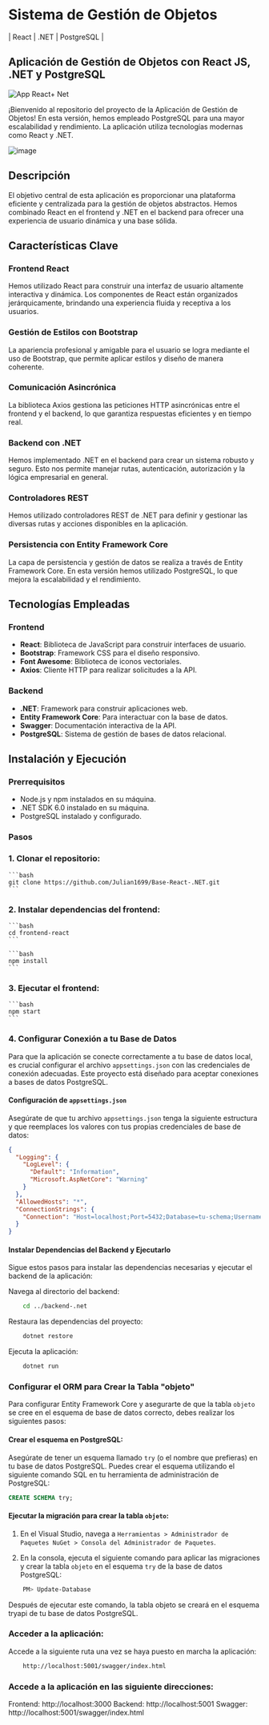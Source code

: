 # Sistema de Gestión de Objetos 
| React | .NET | PostgreSQL |

## Aplicación de Gestión de Objetos con React JS, .NET y PostgreSQL

![App React+ Net](https://github.com/Julian1699/Base-React-.NET/assets/114323630/0cb18341-f76b-47a5-9130-5456acaa5ba0)

¡Bienvenido al repositorio del proyecto de la Aplicación de Gestión de Objetos! En esta versión, hemos empleado PostgreSQL para una mayor escalabilidad y rendimiento. La aplicación utiliza tecnologías modernas como React y .NET.

![image](https://github.com/Julian1699/Base-React-.NET/assets/114323630/8a02ad63-58ed-4f9e-b9c2-145deb9b46c9)

## Descripción

El objetivo central de esta aplicación es proporcionar una plataforma eficiente y centralizada para la gestión de objetos abstractos. Hemos combinado React en el frontend y .NET en el backend para ofrecer una experiencia de usuario dinámica y una base sólida.

## Características Clave

### Frontend React
Hemos utilizado React para construir una interfaz de usuario altamente interactiva y dinámica. Los componentes de React están organizados jerárquicamente, brindando una experiencia fluida y receptiva a los usuarios.

### Gestión de Estilos con Bootstrap
La apariencia profesional y amigable para el usuario se logra mediante el uso de Bootstrap, que permite aplicar estilos y diseño de manera coherente.

### Comunicación Asincrónica
La biblioteca Axios gestiona las peticiones HTTP asincrónicas entre el frontend y el backend, lo que garantiza respuestas eficientes y en tiempo real.

### Backend con .NET
Hemos implementado .NET en el backend para crear un sistema robusto y seguro. Esto nos permite manejar rutas, autenticación, autorización y la lógica empresarial en general.

### Controladores REST
Hemos utilizado controladores REST de .NET para definir y gestionar las diversas rutas y acciones disponibles en la aplicación.

### Persistencia con Entity Framework Core
La capa de persistencia y gestión de datos se realiza a través de Entity Framework Core. En esta versión hemos utilizado PostgreSQL, lo que mejora la escalabilidad y el rendimiento.

## Tecnologías Empleadas

### Frontend
- **React**: Biblioteca de JavaScript para construir interfaces de usuario.
- **Bootstrap**: Framework CSS para el diseño responsivo.
- **Font Awesome**: Biblioteca de iconos vectoriales.
- **Axios**: Cliente HTTP para realizar solicitudes a la API.

### Backend
- **.NET**: Framework para construir aplicaciones web.
- **Entity Framework Core**: Para interactuar con la base de datos.
- **Swagger**: Documentación interactiva de la API.
- **PostgreSQL**: Sistema de gestión de bases de datos relacional.

## Instalación y Ejecución

### Prerrequisitos
- Node.js y npm instalados en su máquina.
- .NET SDK 6.0 instalado en su máquina.
- PostgreSQL instalado y configurado.

### Pasos

### 1. Clonar el repositorio:
    ```bash
    git clone https://github.com/Julian1699/Base-React-.NET.git
    ```

### 2. Instalar dependencias del frontend:
    ```bash
    cd frontend-react
    ```

    ```bash
    npm install
    ```

### 3. Ejecutar el frontend:

    ```bash
    npm start
    ```

### 4. Configurar Conexión a tu Base de Datos

Para que la aplicación se conecte correctamente a tu base de datos local, es crucial configurar el archivo `appsettings.json` con las credenciales de conexión adecuadas. Este proyecto está diseñado para aceptar conexiones a bases de datos PostgreSQL.

#### Configuración de `appsettings.json`

Asegúrate de que tu archivo `appsettings.json` tenga la siguiente estructura y que reemplaces los valores con tus propias credenciales de base de datos:

```json
{
  "Logging": {
    "LogLevel": {
      "Default": "Information",
      "Microsoft.AspNetCore": "Warning"
    }
  },
  "AllowedHosts": "*",
  "ConnectionStrings": {
    "Connection": "Host=localhost;Port=5432;Database=tu-schema;Username=tu-usuario;Password=tu-contraseña;"
  }
}
```

#### Instalar Dependencias del Backend y Ejecutarlo

Sigue estos pasos para instalar las dependencias necesarias y ejecutar el backend de la aplicación:

Navega al directorio del backend:

```bash
    cd ../backend-.net
```

Restaura las dependencias del proyecto:

```bash
    dotnet restore
```

Ejecuta la aplicación:

```bash
    dotnet run
```

### Configurar el ORM para Crear la Tabla "objeto"

Para configurar Entity Framework Core y asegurarte de que la tabla `objeto` se cree en el esquema de base de datos correcto, debes realizar los siguientes pasos:

#### Crear el esquema en PostgreSQL:

Asegúrate de tener un esquema llamado `try` (o el nombre que prefieras) en tu base de datos PostgreSQL. Puedes crear el esquema utilizando el siguiente comando SQL en tu herramienta de administración de PostgreSQL:

```sql
CREATE SCHEMA try;
```

#### Ejecutar la migración para crear la tabla `objeto`:

1. En el Visual Studio, navega a `Herramientas > Administrador de Paquetes NuGet > Consola del Administrador de Paquetes`.

2. En la consola, ejecuta el siguiente comando para aplicar las migraciones y crear la tabla `objeto` en el esquema `try` de la base de datos PostgreSQL:

```bash
    PM> Update-Database
```

Después de ejecutar este comando, la tabla objeto se creará en el esquema tryapi de tu base de datos PostgreSQL.

### Acceder a la aplicación:

Accede a la siguiente ruta una vez se haya puesto en marcha la aplicación:

```bash
    http://localhost:5001/swagger/index.html
```

### Accede a la aplicación en las siguiente direcciones: 

Frontend: http://localhost:3000
Backend: http://localhost:5001
Swagger: http://localhost:5001/swagger/index.html
